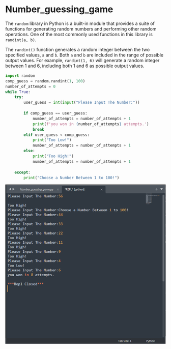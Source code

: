 # Number_guessing_game

The `random` library in Python is a built-in module that provides a suite of functions for generating random numbers and performing other random operations. One of the most commonly used functions in this library is `randint(a, b)`.

The `randint()` function generates a random integer between the two specified values, `a` and `b`. Both `a` and `b` are included in the range of possible output values. For example, `randint(1, 6)` will generate a random integer between 1 and 6, including both 1 and 6 as possible output values. 

```python
import random
comp_guess = random.randint(1, 100)
number_of_attempts = 0
while True:
    try:
        user_guess = int(input("Please Input The Number:"))

        if comp_guess == user_guess:
            number_of_attempts = number_of_attempts + 1
            print(f'you won in {number_of_attempts} attempts.')
            break
        elif user_guess < comp_guess:
            print("Too Low!")
            number_of_attempts = number_of_attempts + 1
        else:
            print("Too High!")
            number_of_attempts = number_of_attempts + 1

    except:
        print("Choose a Number Between 1 to 100!")
```

![Untitled](Untitled.png)